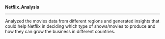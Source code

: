 **Netflix_Analysis**
___  			 			
Analyzed the movies data from different regions and generated insights that could help Netflix in deciding which type of shows/movies to produce and how they can grow the business in different countries.
